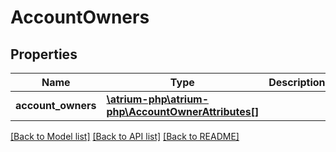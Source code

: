 # AccountOwners

## Properties
Name | Type | Description | Notes
------------ | ------------- | ------------- | -------------
**account_owners** | [**\atrium-php\atrium-php\AccountOwnerAttributes[]**](AccountOwnerAttributes.md) |  | [optional] 

[[Back to Model list]](../README.md#documentation-for-models) [[Back to API list]](../README.md#documentation-for-api-endpoints) [[Back to README]](../README.md)


